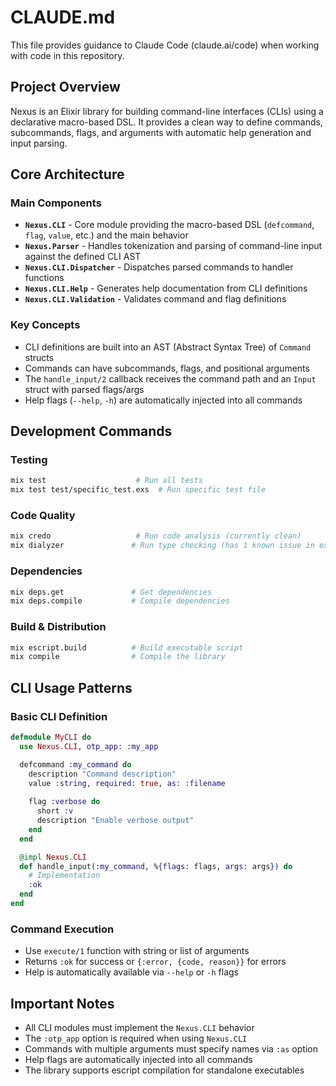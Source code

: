 # CLAUDE.md

This file provides guidance to Claude Code (claude.ai/code) when working with code in this repository.

## Project Overview

Nexus is an Elixir library for building command-line interfaces (CLIs) using a declarative macro-based DSL. It provides a clean way to define commands, subcommands, flags, and arguments with automatic help generation and input parsing.

## Core Architecture

### Main Components

- **`Nexus.CLI`** - Core module providing the macro-based DSL (`defcommand`, `flag`, `value`, etc.) and the main behavior
- **`Nexus.Parser`** - Handles tokenization and parsing of command-line input against the defined CLI AST
- **`Nexus.CLI.Dispatcher`** - Dispatches parsed commands to handler functions
- **`Nexus.CLI.Help`** - Generates help documentation from CLI definitions
- **`Nexus.CLI.Validation`** - Validates command and flag definitions

### Key Concepts

- CLI definitions are built into an AST (Abstract Syntax Tree) of `Command` structs
- Commands can have subcommands, flags, and positional arguments
- The `handle_input/2` callback receives the command path and an `Input` struct with parsed flags/args
- Help flags (`--help`, `-h`) are automatically injected into all commands

## Development Commands

### Testing
```bash
mix test                    # Run all tests
mix test test/specific_test.exs  # Run specific test file
```

### Code Quality
```bash
mix credo                   # Run code analysis (currently clean)
mix dialyzer               # Run type checking (has 1 known issue in examples/)
```

### Dependencies
```bash
mix deps.get               # Get dependencies
mix deps.compile           # Compile dependencies
```

### Build & Distribution
```bash
mix escript.build          # Build executable script
mix compile                # Compile the library
```

## CLI Usage Patterns

### Basic CLI Definition
```elixir
defmodule MyCLI do
  use Nexus.CLI, otp_app: :my_app

  defcommand :my_command do
    description "Command description"
    value :string, required: true, as: :filename
    
    flag :verbose do
      short :v
      description "Enable verbose output"
    end
  end

  @impl Nexus.CLI
  def handle_input(:my_command, %{flags: flags, args: args}) do
    # Implementation
    :ok
  end
end
```

### Command Execution
- Use `execute/1` function with string or list of arguments
- Returns `:ok` for success or `{:error, {code, reason}}` for errors
- Help is automatically available via `--help` or `-h` flags

## Important Notes

- All CLI modules must implement the `Nexus.CLI` behavior
- The `:otp_app` option is required when using `Nexus.CLI`
- Commands with multiple arguments must specify names via `:as` option
- Help flags are automatically injected into all commands
- The library supports escript compilation for standalone executables